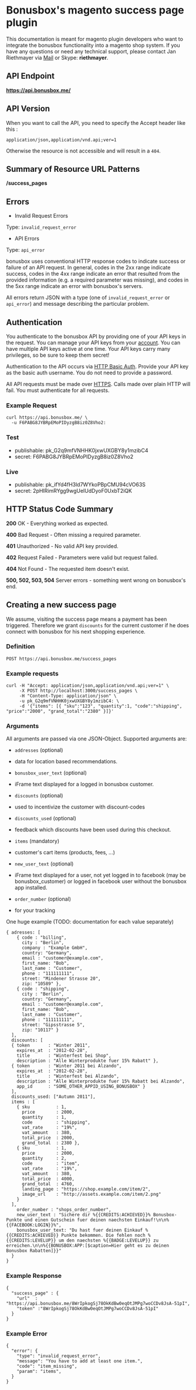 # Bonusbox's magento success page plugin

This documentation is meant for magento plugin developers who want to integrate the bonusbox functionality into a magento shop system.
If you have any questions or need any technical support, please contact Jan Riethmayer via [Mail](mailto:jan@bonusbox.me) or Skype: **riethmayer**.

## API Endpoint

**https://api.bonusbox.me/**

## API Version

When you want to call the API, you need to specify the Accept header like this :

    application/json,application/vnd.api;ver=1

Otherwise the resource is not accessible and will result in a `404`.

## Summary of Resource URL Patterns

**/success_pages**

## Errors

* Invalid Request Errors

Type: `invalid_request_error`

* API Errors

Type: `api_error`

bonusbox uses conventional HTTP response codes to indicate success or failure of an API request. In general, codes in the 2xx range indicate success, codes in the 4xx range indicate an error that resulted from the provided information (e.g. a required parameter was missing), and codes in the 5xx range indicate an error with bonusbox's servers.

All errors return JSON with a type (one of `invalid_request_error` or `api_error`) and message describing the particular problem.

## Authentication

You authenticate to the bonusbox API by providing one of your API keys in the request. You can manage your API keys from your [account](#todo). You can have multiple API keys active at one time. Your API keys carry many privileges, so be sure to keep them secret!

Authentication to the API occurs via [HTTP Basic Auth](http://en.wikipedia.org/wiki/Basic_access_authentication). Provide your API key as the basic auth username. You do not need to provide a password.

All API requests must be made over [HTTPS](http://en.wikipedia.org/wiki/HTTP_Secure). Calls made over plain HTTP will fail. You must authenticate for all requests.

### Example Request

    curl https://api.bonusbox.me/ \
      -u F6PABG8JYBRpEMoPIDyzgB8iz0Z8Vho2:

### Test

* publishable: pk_G2q9mfVNHHK0jxwUXGBY8y1mzibC4
* secret: F6PABG8JYBRpEMoPIDyzgB8iz0Z8Vho2
  
### Live

* publishable: pk_ifYd4fH3ld7WYkoPBpCMU94cVO63S
* secret: 2pHIRimRYgg9wgUeIUdDyoF0UxbT2iQK

## HTTP Status Code Summary

**200** OK - Everything worked as expected.

**400** Bad Request - Often missing a required parameter.

**401** Unauthorized - No valid API key provided.

**402** Request Failed - Parameters were valid but request failed.

**404** Not Found - The requested item doesn't exist.

**500, 502, 503, 504** Server errors - something went wrong on bonusbox's end.

## Creating a new success page

We assume, visiting the success page means a payment has been triggered.
Therefore we grant `discounts` for the current customer if he does connect with bonusbox for his next shopping experience.

### Definition

    POST https://api.bonusbox.me/success_pages

### Example requests

    curl -H "Accept: application/json,application/vnd.api;ver=1" \
         -X POST http://localhost:3000/success_pages \
         -H "Content-Type: application/json" \
         -u pk_G2q9mfVNHHK0jxwUXGBY8y1mzibC4: \
         -d '{"items": [{ "sku":"123", "quantity":1, "code":"shipping", "price":"2000", "grand_total":"2380" }]}'

### Arguments

All arguments are passed via one JSON-Object. Supported arguments are:

* `addresses`          (optional)
 - data for location based recommendations.
* `bonusbox_user_text` (optional)
 - iFrame text displayed for a logged in bonusbox customer.
* `discounts`          (optional)
 - used to incentivize the customer with discount-codes
* `discounts_used`     (optional)
 - feedback which discounts have been used during this checkout.
* `items`              (mandatory)
 - customer's cart items (products, fees, ...)
* `new_user_text`      (optional)
 - iFrame text displayed for a user, not yet logged in to facebook (may be bonusbox_customer) or logged in facebook user without the bonusbox app installed.
* `order_number`       (optional)
 - for your tracking

One huge example (TODO: documentation for each value separately)

    { adresses: [
        { code : "billing",
          city : "Berlin",
          company : "Example GmbH",
          country: "Germany",
          email : "customer@example.com",
          first_name: "Bob",
          last_name : "Customer",
          phone : "111111111",
          street: "Mindener Strasse 20",
          zip: "10589" }, 
        { code : "shipping",
          city : "Berlin",
          country: "Germany",
          email : "customer@example.com",
          first_name: "Bob",
          last_name : "Customer",
          phone : "111111111",
          street: "Gipsstrasse 5",
          zip: "10117" }
      ],
      discounts: [
      { token       : "Winter 2011",
        expires_at  : "2012-02-28",
        title       : "Winterfest bei Shop",
        description : "Alle Winterprodukte fuer 15% Rabatt" }, 
      { token       : "Winter 2011 bei Alzando",
        expires_at  : "2012-02-28",
        title       : "Winterfest bei Alzando",
        description : "Alle Winterprodukte fuer 15% Rabatt bei Alzando",
        app_id      : "SOME_OTHER_APPID_USING_BONUSBOX" }
      ],
      discounts_used: ["Autumn 2011"],
      items : [
        { sku          : 1,
          price        : 2000,
          quantity     : 1,
          code         : "shipping",
          vat_rate     : "19%",
          vat_amount   : 380,
          total_price  : 2000,
          grand_total  : 2380 }, 
        { sku          : 1,
          price        : 2000,
          quantity     : 2,
          code         : "item",
          vat_rate     : "19%",
          vat_amount   : 380,
          total_price  : 4000,
          grand_total  : 4760,
          landing_page : "https://shop.example.com/item/2",
          image_url    : "http://assets.example.com/item/2.png" 
        }
      ],
        order_number : "shops_order_number",
        new_user_text : "Sichere dir %{{CREDITS:ACHIEVED}}% Bonusbox-Punkte und einen Gutschein fuer deinen naechsten Einkauf!\n\n%{{FACEBOOK:LOGIN}}%",
        bonusbox_user_text: "Du hast fuer deinen Einkauf %{{CREDITS:ACHIEVED}} Punkte bekommen. Die fehlen noch %{{CREDITS:LEVELUP}} um den naechsten %{{BADGE:LEVELUP}} zu erreichen.\n\n%{{BONUSBOX:APP:[$caption=Hier geht es zu deinen Bonusbox Rabatten]}}"
      }
    }

### Example Response
    
    {
      "success_page" : {
        "url"  : "https://api.bonusbox.me/8WrIpkogSj78OkKdBw0eqOtJMPg7woCCDv8JsA-51pI",
        "token" :"8WrIpkogSj78OkKdBw0eqOtJMPg7woCCDv8JsA-51pI"
      }
    }

### Example Error

    {
      "error": {
        "type": "invalid_request_error",
        "message": "You have to add at least one item.",
        "code": "item_missing",
        "param": "items",
      }
    }
